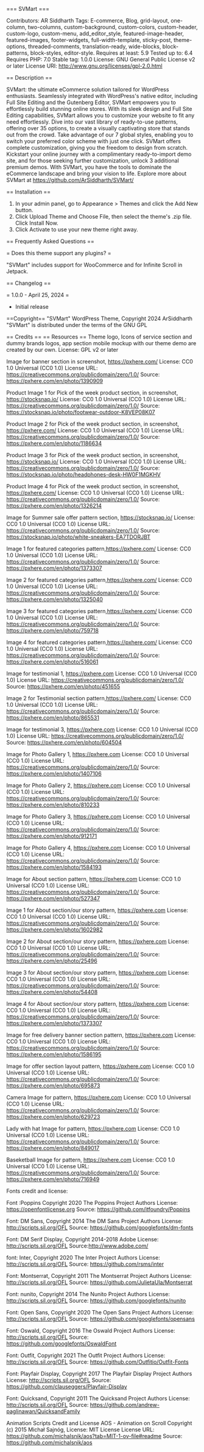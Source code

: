 === SVMart ===

Contributors: AR Siddharth
Tags: E-commerce, Blog, grid-layout, one-column, two-columns, custom-background, custom-colors, custom-header, custom-logo, custom-menu, add_editor_style, featured-image-header, featured-images, footer-widgets, full-width-template, sticky-post, theme-options, threaded-comments, translation-ready, wide-blocks, block-patterns, block-styles, editor-style.
Requires at least: 5.9
Tested up to: 6.4
Requires PHP: 7.0
Stable tag: 1.0.0
License: GNU General Public License v2 or later
License URI: http://www.gnu.org/licenses/gpl-2.0.html

== Description ==

SVMart: the ultimate eCommerce solution tailored for WordPress enthusiasts. Seamlessly integrated with WordPress's native editor, including Full Site Editing and the Gutenberg Editor, SVMart empowers you to effortlessly build stunning online stores. With its sleek design and Full Site Editing capabilities, SVMart allows you to customize your website to fit any need effortlessly. Dive into our vast library of ready-to-use patterns, offering over 35 options, to create a visually captivating store that stands out from the crowd. Take advantage of our 7 global styles, enabling you to switch your preferred color scheme with just one click. SVMart offers complete customization, giving you the freedom to design from scratch. Kickstart your online journey with a complimentary ready-to-import demo site, and for those seeking further customization, unlock 3 additional premium demos. With SVMart, you have the tools to dominate the eCommerce landscape and bring your vision to life. Explore more about SVMart at https://github.com/ArSiddharth/SVMart/

== Installation ==

1. In your admin panel, go to Appearance > Themes and click the Add New button.
2. Click Upload Theme and Choose File, then select the theme's .zip file. Click Install Now.
3. Click Activate to use your new theme right away.

== Frequently Asked Questions ==

= Does this theme support any plugins? =

"SVMart" includes support for WooCommerce and for Infinite Scroll in Jetpack.

== Changelog ==

= 1.0.0 - April 25, 2024 =
* Initial release

==Copyright==
"SVMart" WordPress Theme, Copyright 2024 ArSiddharth
"SVMart" is distributed under the terms of the GNU GPL


== Credits ==
== Resources ==
Theme logo, Icons of service section and dummy brands logos, app section mobile mockup with our theme demo are created by our own.
License: GPL v2 or later

Image for banner section in screenshot,  https://pxhere.com/
License: CC0 1.0 Universal (CC0 1.0)
License URL: https://creativecommons.org/publicdomain/zero/1.0/
Source: https://pxhere.com/en/photo/1390909

Product Image 1 for Pick of the week product section, in screenshot, https://stocksnap.io/
License: CC0 1.0 Universal (CC0 1.0)
License URL: https://creativecommons.org/publicdomain/zero/1.0/
Source: https://stocksnap.io/photo/footwear-outdoor-K8VEP08K07

Product Image 2 for Pick of the week product section, in screenshot, https://pxhere.com/
License: CC0 1.0 Universal (CC0 1.0)
License URL: https://creativecommons.org/publicdomain/zero/1.0/
Source: https://pxhere.com/en/photo/1186634

Product Image 3 for Pick of the week product section, in screenshot, https://stocksnap.io/
License: CC0 1.0 Universal (CC0 1.0)
License URL: https://creativecommons.org/publicdomain/zero/1.0/
Source: https://stocksnap.io/photo/headphones-desk-HW0F1MGKHV

Product Image 4 for Pick of the week product section, in screenshot, https://pxhere.com/
License: CC0 1.0 Universal (CC0 1.0)
License URL: https://creativecommons.org/publicdomain/zero/1.0/
Source: https://pxhere.com/en/photo/1326214

Image for Summer sale offer pattern section, https://stocksnap.io/
License: CC0 1.0 Universal (CC0 1.0)
License URL: https://creativecommons.org/publicdomain/zero/1.0/
Source: https://stocksnap.io/photo/white-sneakers-EA7TDORJBT

Image 1 for featured categories pattern,https://pxhere.com/
License: CC0 1.0 Universal (CC0 1.0)
License URL: https://creativecommons.org/publicdomain/zero/1.0/
Source: https://pxhere.com/en/photo/1373307

Image 2 for featured categories pattern,https://pxhere.com/
License: CC0 1.0 Universal (CC0 1.0)
License URL: https://creativecommons.org/publicdomain/zero/1.0/
Source: https://pxhere.com/en/photo/1325040

Image 3 for featured categories pattern,https://pxhere.com/
License: CC0 1.0 Universal (CC0 1.0)
License URL: https://creativecommons.org/publicdomain/zero/1.0/
Source: https://pxhere.com/en/photo/759718

Image 4 for featured categories pattern,https://pxhere.com/
License: CC0 1.0 Universal (CC0 1.0)
License URL: https://creativecommons.org/publicdomain/zero/1.0/
Source: https://pxhere.com/en/photo/516061

Image for testimonial 1, https://pxhere.com
License: CC0 1.0 Universal (CC0 1.0)
License URL: https://creativecommons.org/publicdomain/zero/1.0/
Source: https://pxhere.com/en/photo/451655

Image 2 for Testimonial section pattern,https://pxhere.com/
License: CC0 1.0 Universal (CC0 1.0)
License URL: https://creativecommons.org/publicdomain/zero/1.0/
Source: https://pxhere.com/en/photo/865531

Image for testimonial 3, https://pxhere.com
License: CC0 1.0 Universal (CC0 1.0)
License URL: https://creativecommons.org/publicdomain/zero/1.0/
Source: https://pxhere.com/en/photo/604504

Image for Photo Gallery 1, https://pxhere.com
License: CC0 1.0 Universal (CC0 1.0)
License URL: https://creativecommons.org/publicdomain/zero/1.0/
Source: https://pxhere.com/en/photo/1407106

Image for Photo Gallery 2, https://pxhere.com
License: CC0 1.0 Universal (CC0 1.0)
License URL: https://creativecommons.org/publicdomain/zero/1.0/
Source: https://pxhere.com/en/photo/810233

Image for Photo Gallery 3, https://pxhere.com
License: CC0 1.0 Universal (CC0 1.0)
License URL: https://creativecommons.org/publicdomain/zero/1.0/
Source: https://pxhere.com/en/photo/912171

Image for Photo Gallery 4, https://pxhere.com
License: CC0 1.0 Universal (CC0 1.0)
License URL: https://creativecommons.org/publicdomain/zero/1.0/
Source: https://pxhere.com/en/photo/1584193

Image for About section pattern, https://pxhere.com
License: CC0 1.0 Universal (CC0 1.0)
License URL: https://creativecommons.org/publicdomain/zero/1.0/
Source: https://pxhere.com/en/photo/527347

Image 1 for About section/our story pattern, https://pxhere.com
License: CC0 1.0 Universal (CC0 1.0)
License URL: https://creativecommons.org/publicdomain/zero/1.0/
Source: https://pxhere.com/en/photo/1602982

Image 2 for About section/our story pattern, https://pxhere.com
License: CC0 1.0 Universal (CC0 1.0)
License URL: https://creativecommons.org/publicdomain/zero/1.0/
Source: https://pxhere.com/en/photo/25496

Image 3 for About section/our story pattern, https://pxhere.com
License: CC0 1.0 Universal (CC0 1.0)
License URL: https://creativecommons.org/publicdomain/zero/1.0/
Source: https://pxhere.com/en/photo/54408

Image 4 for About section/our story pattern, https://pxhere.com
License: CC0 1.0 Universal (CC0 1.0)
License URL: https://creativecommons.org/publicdomain/zero/1.0/
Source: https://pxhere.com/en/photo/1373307

Image for free delivery banner section pattern, https://pxhere.com
License: CC0 1.0 Universal (CC0 1.0)
License URL: https://creativecommons.org/publicdomain/zero/1.0/
Source: https://pxhere.com/en/photo/1586195

Image for offer section layout pattern, https://pxhere.com
License: CC0 1.0 Universal (CC0 1.0)
License URL: https://creativecommons.org/publicdomain/zero/1.0/
Source: https://pxhere.com/en/photo/695873

Camera Image for pattern, https://pxhere.com
License: CC0 1.0 Universal (CC0 1.0)
License URL: https://creativecommons.org/publicdomain/zero/1.0/
Source: https://pxhere.com/en/photo/629723

Lady with hat Image for pattern, https://pxhere.com
License: CC0 1.0 Universal (CC0 1.0)
License URL: https://creativecommons.org/publicdomain/zero/1.0/
Source: https://pxhere.com/en/photo/849017

Baseketball Image for pattern, https://pxhere.com
License: CC0 1.0 Universal (CC0 1.0)
License URL: https://creativecommons.org/publicdomain/zero/1.0/
Source: https://pxhere.com/en/photo/716949

Fonts credit and license:

Font :Poppins
Copyright 2020 The Poppins Project Authors
License: https://openfontlicense.org
Source: https://github.com/itfoundry/Poppins

Font: DM Sans,
Copyright 2014 The DM Sans Project Authors
License: http://scripts.sil.org/OFL
Source: https://github.com/googlefonts/dm-fonts

Font: DM Serif Display,
Copyright 2014-2018 Adobe
License: http://scripts.sil.org/OFL
Source:http://www.adobe.com/

font: Inter,
Copyright 2020 The Inter Project Authors
License: http://scripts.sil.org/OFL
Source: https://github.com/rsms/inter

Font: Montserrat,
Copyright 2011 The Montserrat Project Authors
License: http://scripts.sil.org/OFL
Source: https://github.com/JulietaUla/Montserrat

Font: nunito,
Copyright 2014 The Nunito Project Authors
License: http://scripts.sil.org/OFL
Source: https://github.com/googlefonts/nunito

Font: Open Sans,
Copyright 2020 The Open Sans Project Authors
License: http://scripts.sil.org/OFL
Source: https://github.com/googlefonts/opensans

Font: Oswald,
Copyright 2016 The Oswald Project Authors
License: http://scripts.sil.org/OFL
Source: https://github.com/googlefonts/OswaldFont

Font: Outfit,
Copyright 2021 The Outfit Project Authors
License: http://scripts.sil.org/OFL
Source: https://github.com/Outfitio/Outfit-Fonts

Font: Playfair Display,
Copyright 2017 The Playfair Display Project Authors
License: http://scripts.sil.org/OFL
Source: https://github.com/clauseggers/Playfair-Display

Font: Quicksand,
Copyright 2011 The Quicksand Project Authors
License: http://scripts.sil.org/OFL
Source: https://github.com/andrew-paglinawan/QuicksandFamily

Animation Scripts Credit and License
AOS - Animation on Scroll
Copyright (c) 2015 Michał Sajnóg,
License: MIT License
License URL: https://github.com/michalsnik/aos?tab=MIT-1-ov-file#readme
Source: https://github.com/michalsnik/aos
